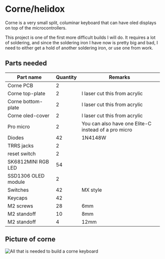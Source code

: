 # Corne/helidox

Corne is a very small split, columinar keyboard that can have oled displays on top of the microcontrollers.

This project is one of the first more difficult builds I will do. It requires a lot of soldering, and since the soldering iron I have now is pretty big and bad, I need to either get a hold of another soldering iron, or use one from work.


## Parts needed
| Part name | Quantity | Remarks |
|--------|---------|-----------|
| Corne PCB | 2 |  |
| Corne top-plate | 2 | I laser cut this from acrylic |
| Corne bottom-plate | 2 | I laser cut this from acrylic |
| Corne oled-cover | 2 | I laser cut this from acrylic |
| Pro micro | 2 | You can also have one Elite-C instead of a pro micro |
| Diodes | 42 | 1N4148W |
| TRRS jacks | 2 |  |
| reset switch | 2 |  |
| SK6812MINI RGB LED | 54 |  |
| SSD1306 OLED module | 2 |  |
| Switches | 42 | MX style |
| Keycaps | 42 |  |
| M2 screws | 28 | 6mm |
| M2 standoff | 10 | 8mm |
| M2 standoff | 4 | 12mm |

## Picture of corne

![](../Pictures/corne_all_thats_needed.jpg "All that is needed to build a corne keyboard")